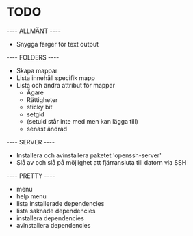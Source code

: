 # TODO

---- ALLMÄNT ----
* Snygga färger för text output

---- FOLDERS ----
* Skapa mappar
* Lista innehåll specifik mapp
* Lista och ändra attribut för mappar
	* Ägare
	* Rättigheter
	* sticky bit
	* setgid
	* (setuid står inte med men kan lägga till)
	* senast ändrad

---- SERVER ----
* Installera och avinstallera paketet 'openssh-server'
* Slå av och slå på möjlighet att fjärransluta till datorn via SSH

---- PRETTY ----
* menu
* help menu
* lista installerade dependencies
* lista saknade dependencies
* installera dependencies
* avinstallera dependencies
